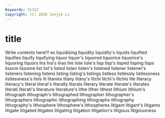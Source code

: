 ```yaml
---
Keywords: 31152
Copyright: (C) 2020 Junjie Li
---
```


# title

Write contents here!!!
es 
liquidising 
liquidity 
liquidity's 
liquids 
liquified 
liquifies
liquify 
liquifying 
liquor 
liquor's 
liquored 
liquorice 
liquorice's 
liquoring 
liquors 
lira
lira's 
liras 
lire 
lisle 
lisle's 
lisp 
lisp's 
lisped 
lisping 
lisps
lissom 
lissome 
list 
list's 
listed 
listen 
listen's 
listened 
listener 
listener's
listeners 
listening 
listens 
listing 
listing's 
listings 
listless 
listlessly 
listlessness 
listlessness's
lists 
lit 
litanies 
litany 
litany's 
litchi 
litchi's 
litchis 
lite 
literacy
literacy's 
literal 
literal's 
literally 
literals 
literary 
literate 
literate's 
literates 
literati
literati's 
literature 
literature's 
lithe 
lither 
lithest 
lithium 
lithium's 
lithograph 
lithograph's
lithographed 
lithographer 
lithographer's 
lithographers 
lithographic 
lithographing 
lithographs 
lithography 
lithography's 
lithosphere
lithosphere's 
lithospheres 
litigant 
litigant's 
litigants 
litigate 
litigated 
litigates 
litigating 
litigation
litigation's 
litigious 
litigiousness 
